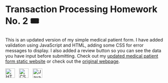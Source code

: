 # Transaction Processing Homework No. 2 :tickets:
###
This is an updated version of my simple medical patient form. I have added validation using JavaScript and HTML, adding some CSS for error messages to display. I also added a review button so you can see the data you have input before submitting. Check out my [updated medical patient form static website](https://bradenabramowitz.github.io/tphw2/hw2.html) or check out the [original webpage](https://bradenabramowitz.github.io/tphw1/hw1.html).

<img align="left" alt="HTML" width="30px" style="padding-right:10px;" src="https://cdn.jsdelivr.net/gh/devicons/devicon@latest/icons/html5/html5-plain-wordmark.svg" />
<img align="left" alt="CSS" width="30px" style="padding-right:10px;" src="https://cdn.jsdelivr.net/gh/devicons/devicon@latest/icons/css3/css3-plain-wordmark.svg" />
<img align="left" alt="JavaScript" width="30px" style="padding-right:10px;" src="https://cdn.jsdelivr.net/gh/devicons/devicon@latest/icons/javascript/javascript-plain.svg" />
